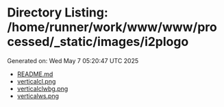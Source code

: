 # Directory Listing: /home/runner/work/www/www/processed/_static/images/i2plogo
Generated on: Wed May  7 05:20:47 UTC 2025

- [README.md](README.md)
- [verticalcl.png](verticalcl.png)
- [verticalclwbg.png](verticalclwbg.png)
- [verticalws.png](verticalws.png)
